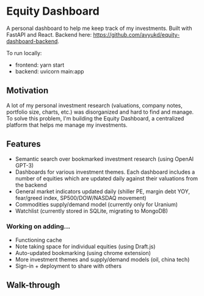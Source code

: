 # Equity Dashboard

A personal dashboard to help me keep track of my investments. Built with FastAPI and React. Backend here: https://github.com/avyukd/equity-dashboard-backend. 

To run locally: 
- frontend: yarn start
- backend: uvicorn main:app

## Motivation

A lot of my personal investment research (valuations, company notes, portfolio size, charts, etc.) was disorganized and hard to find and manage. To solve this problem, I'm building the Equity Dashboard, a centralized platform that helps me manage my investments. 

## Features
- Semantic search over bookmarked investment research (using OpenAI GPT-3)
- Dashboards for various investment themes. Each dashboard includes a number of equities which are updated daily against their valuations from the backend
- General market indicators updated daily (shiller PE, margin debt YOY, fear/greed index, SP500/DOW/NASDAQ movement)
- Commodities supply/demand model (currently only for Uranium)
- Watchlist (currently stored in SQLite, migrating to MongoDB)

### Working on adding...
- Functioning cache
- Note taking space for individual equities (using Draft.js)
- Auto-updated bookmarking (using chrome extension)
- More investment themes and supply/demand models (oil, china tech) 
- Sign-in + deployment to share with others

## Walk-through
